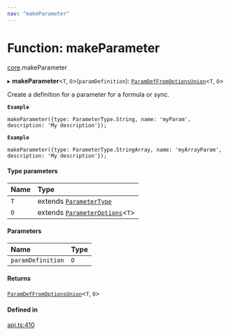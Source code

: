 ```yaml
---
nav: "makeParameter"
---
```

# Function: makeParameter

[core](../modules/core.md).makeParameter

▸ **makeParameter**<`T`, `O`\>(`paramDefinition`): [`ParamDefFromOptionsUnion`](../types/core.ParamDefFromOptionsUnion.md)<`T`, `O`\>

Create a definition for a parameter for a formula or sync.

**`Example`**

```
makeParameter({type: ParameterType.String, name: 'myParam', description: 'My description'});
```

**`Example`**

```
makeParameter({type: ParameterType.StringArray, name: 'myArrayParam', description: 'My description'});
```

#### Type parameters

| Name | Type |
| :------ | :------ |
| `T` | extends [`ParameterType`](../enums/core.ParameterType.md) |
| `O` | extends [`ParameterOptions`](../types/core.ParameterOptions.md)<`T`\> |

#### Parameters

| Name | Type |
| :------ | :------ |
| `paramDefinition` | `O` |

#### Returns

[`ParamDefFromOptionsUnion`](../types/core.ParamDefFromOptionsUnion.md)<`T`, `O`\>

#### Defined in

[api.ts:410](https://github.com/coda/packs-sdk/blob/main/api.ts#L410)
